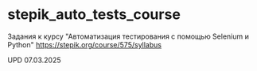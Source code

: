 # stepik_auto_tests_course
Задания к курсу "Автоматизация тестирования с помощью Selenium и Python" 
https://stepik.org/course/575/syllabus

UPD 07.03.2025
